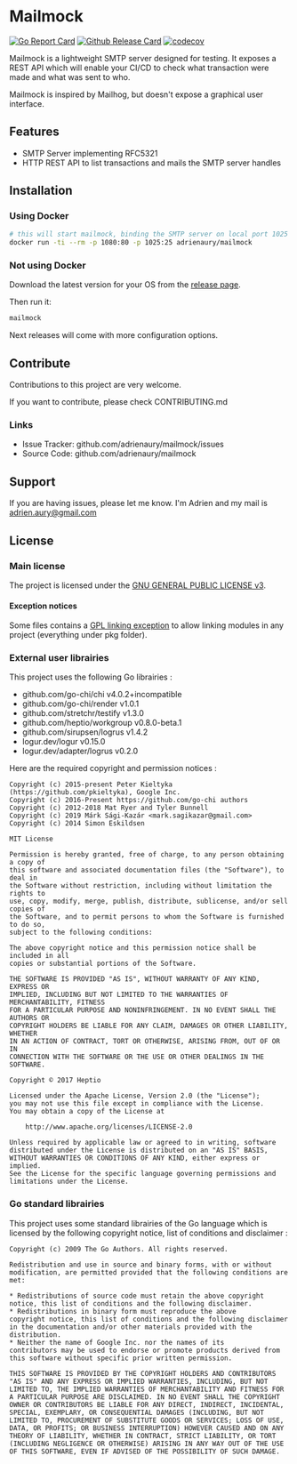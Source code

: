 # Mailmock

[![Go Report Card](https://goreportcard.com/badge/github.com/adrienaury/mailmock)](https://goreportcard.com/report/github.com/adrienaury/mailmock)
[![Github Release Card](https://img.shields.io/github/release/adrienaury/mailmock)](https://github.com/adrienaury/mailmock/releases)
[![codecov](https://codecov.io/gh/adrienaury/mailmock/branch/master/graph/badge.svg)](https://codecov.io/gh/adrienaury/mailmock)

Mailmock is a lightweight SMTP server designed for testing. It exposes a REST API which will enable your CI/CD to check what transaction were made and what was sent to who.

Mailmock is inspired by Mailhog, but doesn't expose a graphical user interface.

## Features

- SMTP Server implementing RFC5321
- HTTP REST API to list transactions and mails the SMTP server handles

## Installation

### Using Docker

```bash
# this will start mailmock, binding the SMTP server on local port 1025 and the HTTP server to local port 1080
docker run -ti --rm -p 1080:80 -p 1025:25 adrienaury/mailmock
```

### Not using Docker

Download the latest version for your OS from the [release page](https://github.com/adrienaury/mailmock/releases).

Then run it:

```bash
mailmock
```

Next releases will come with more configuration options.

## Contribute

Contributions to this project are very welcome.

If you want to contribute, please check CONTRIBUTING.md

### Links

- Issue Tracker: github.com/adrienaury/mailmock/issues
- Source Code: github.com/adrienaury/mailmock

## Support

If you are having issues, please let me know.
I'm Adrien and my mail is adrien.aury@gmail.com

## License

### Main license

The project is licensed under the [GNU GENERAL PUBLIC LICENSE v3](https://www.gnu.org/licenses/gpl-3.0.html).

#### Exception notices

Some files contains a [GPL linking exception](https://en.wikipedia.org/wiki/GPL_linking_exception) to allow linking modules in any project (everything under pkg folder).

### External user librairies

This project uses the following Go librairies :

- github.com/go-chi/chi v4.0.2+incompatible
- github.com/go-chi/render v1.0.1
- github.com/stretchr/testify v1.3.0
- github.com/heptio/workgroup v0.8.0-beta.1
- github.com/sirupsen/logrus v1.4.2
- logur.dev/logur v0.15.0
- logur.dev/adapter/logrus v0.2.0

Here are the required copyright and permission notices :

```text
Copyright (c) 2015-present Peter Kieltyka (https://github.com/pkieltyka), Google Inc.
Copyright (c) 2016-Present https://github.com/go-chi authors
Copyright (c) 2012-2018 Mat Ryer and Tyler Bunnell
Copyright (c) 2019 Márk Sági-Kazár <mark.sagikazar@gmail.com>
Copyright (c) 2014 Simon Eskildsen

MIT License

Permission is hereby granted, free of charge, to any person obtaining a copy of
this software and associated documentation files (the "Software"), to deal in
the Software without restriction, including without limitation the rights to
use, copy, modify, merge, publish, distribute, sublicense, and/or sell copies of
the Software, and to permit persons to whom the Software is furnished to do so,
subject to the following conditions:

The above copyright notice and this permission notice shall be included in all
copies or substantial portions of the Software.

THE SOFTWARE IS PROVIDED "AS IS", WITHOUT WARRANTY OF ANY KIND, EXPRESS OR
IMPLIED, INCLUDING BUT NOT LIMITED TO THE WARRANTIES OF MERCHANTABILITY, FITNESS
FOR A PARTICULAR PURPOSE AND NONINFRINGEMENT. IN NO EVENT SHALL THE AUTHORS OR
COPYRIGHT HOLDERS BE LIABLE FOR ANY CLAIM, DAMAGES OR OTHER LIABILITY, WHETHER
IN AN ACTION OF CONTRACT, TORT OR OTHERWISE, ARISING FROM, OUT OF OR IN
CONNECTION WITH THE SOFTWARE OR THE USE OR OTHER DEALINGS IN THE SOFTWARE.
```

```text
Copyright © 2017 Heptio

Licensed under the Apache License, Version 2.0 (the "License");
you may not use this file except in compliance with the License.
You may obtain a copy of the License at

    http://www.apache.org/licenses/LICENSE-2.0

Unless required by applicable law or agreed to in writing, software
distributed under the License is distributed on an "AS IS" BASIS,
WITHOUT WARRANTIES OR CONDITIONS OF ANY KIND, either express or implied.
See the License for the specific language governing permissions and
limitations under the License.
```

### Go standard librairies

This project uses some standard librairies of the Go language which is licensed by the following copyright notice, list of conditions and disclaimer :

```text
Copyright (c) 2009 The Go Authors. All rights reserved.

Redistribution and use in source and binary forms, with or without
modification, are permitted provided that the following conditions are
met:

* Redistributions of source code must retain the above copyright
notice, this list of conditions and the following disclaimer.
* Redistributions in binary form must reproduce the above
copyright notice, this list of conditions and the following disclaimer
in the documentation and/or other materials provided with the
distribution.
* Neither the name of Google Inc. nor the names of its
contributors may be used to endorse or promote products derived from
this software without specific prior written permission.

THIS SOFTWARE IS PROVIDED BY THE COPYRIGHT HOLDERS AND CONTRIBUTORS
"AS IS" AND ANY EXPRESS OR IMPLIED WARRANTIES, INCLUDING, BUT NOT
LIMITED TO, THE IMPLIED WARRANTIES OF MERCHANTABILITY AND FITNESS FOR
A PARTICULAR PURPOSE ARE DISCLAIMED. IN NO EVENT SHALL THE COPYRIGHT
OWNER OR CONTRIBUTORS BE LIABLE FOR ANY DIRECT, INDIRECT, INCIDENTAL,
SPECIAL, EXEMPLARY, OR CONSEQUENTIAL DAMAGES (INCLUDING, BUT NOT
LIMITED TO, PROCUREMENT OF SUBSTITUTE GOODS OR SERVICES; LOSS OF USE,
DATA, OR PROFITS; OR BUSINESS INTERRUPTION) HOWEVER CAUSED AND ON ANY
THEORY OF LIABILITY, WHETHER IN CONTRACT, STRICT LIABILITY, OR TORT
(INCLUDING NEGLIGENCE OR OTHERWISE) ARISING IN ANY WAY OUT OF THE USE
OF THIS SOFTWARE, EVEN IF ADVISED OF THE POSSIBILITY OF SUCH DAMAGE.
```
